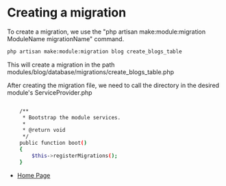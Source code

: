 # Creating a migration

To create a migration, we use the "php artisan make:module:migration ModuleName migrationName" command.

``` bash
php artisan make:module:migration blog create_blogs_table
```

This will create a migration in the path modules/blog/database/migrations/create_blogs_table.php

After creating the migration file, we need to call the directory in the desired module's ServiceProvider.php

``` bash

    /**
     * Bootstrap the module services.
     *
     * @return void
     */
    public function boot()
    {
        $this->registerMigrations();
    }

```

- [Home Page](https://idel327.github.io/laravel-modular)